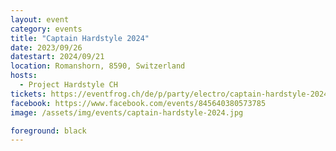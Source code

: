 ```yaml
---
layout: event
category: events
title: "Captain Hardstyle 2024"
date: 2023/09/26
datestart: 2024/09/21
location: Romanshorn, 8590, Switzerland
hosts:
  - Project Hardstyle CH
tickets: https://eventfrog.ch/de/p/party/electro/captain-hardstyle-2024-bodensee-ch-euregia-faehre-7112766737628517634.html
facebook: https://www.facebook.com/events/845640380573785
image: /assets/img/events/captain-hardstyle-2024.jpg

foreground: black
---
```

